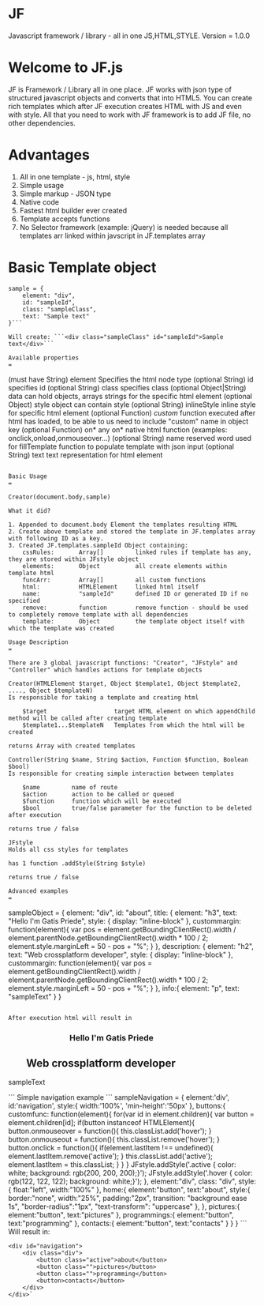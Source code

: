 JF
==

Javascript framework / library - all in one JS,HTML,STYLE.
Version = 1.0.0

Welcome to JF.js
=

JF is Framework / Library all in one place.
JF works with json type of structured javascript objects and converts that into HTML5.
You can create rich templates which after JF execution creates HTML with JS and even with style.
All that you need to work with JF framework is to add JF file, no other dependencies.

Advantages
=

1. All in one template - js, html, style
2. Simple usage
3. Simple markup - JSON type
4. Native code
5. Fastest html builder ever created
6. Template accepts functions
7. No Selector framework (example: jQuery) is needed because all templates arr linked within javscript in JF.templates array

Basic Template object
=
```
sample = {
    element: "div",
    id: "sampleId",
    class: "sampleClass",
    text: "Sample text"
}```

Will create: ```<div class="sampleClass" id="sampleId">Sample text</div>```

Available properties
=
```
(must have String) element 		Specifies the html node type
(optional String) id			specifies id
(optional String) class			specifies class
(optional Object|String) data 		can hold objects, arrays strings for the specific html element
(optional Object) style			object can contain style
(optional String) inlineStyle		inline style for specific html element
(optional Function) *custom*		function executed after html has loaded, to be able to us need to include "custom" name in object key
(optional Function) on*			any on* native html function (examples: onclick,onload,onmouseover...)
(optional String) name 			reserved word used for fillTemplate function to populate template with json input
(optional String) text			text representation for html element
```

Basic Usage
=

Creator(document.body,sample)

What it did?

1. Appended to document.body Element the templates resulting HTML
2. Create above template and stored the template in JF.templates array with following ID as a key.
3. Created JF.templates.sampleId Object containing:
    cssRules:       Array[]         linked rules if template has any, they are stored within JFstyle object
    elements:       Object          all create elements within template html
    funcArr:        Array[]         all custom functions
    html:           HTMLElement     linked html itself
    name:           "sampleId"      defined ID or generated ID if no specified
    remove:         function        remove function - should be used to completely remove template with all dependencies
    template:       Object          the template object itself with which the template was created

Usage Description
=

There are 3 global javascript functions: "Creator", "JFstyle" and "Controller" which handles actions for template objects

Creator(HTMLElement $target, Object $template1, Object $template2, ...., Object $templateN)
Is responsible for taking a template and creating html

    $target                   target HTML element on which appendChild method will be called after creating template
    $template1...$templateN   Templates from which the html will be created

returns Array with created templates

Controller(String $name, String $action, Function $function, Boolean $bool)
Is responsible for creating simple interaction between templates

    $name         name of route
    $action       action to be called or queued 
    $function     function which will be executed
    $bool         true/false parameter for the function to be deleted after execution

returns true / false

JFstyle 
Holds all css styles for templates

has 1 function .addStyle(String $style)

returns true / false

Advanced examples
=
```
sampleObject = {
  element: "div",
  id: "about",
  title: {
  	element: "h3",
    text: "Hello I'm Gatis Priede",
    style: {
      	display: "inline-block"
    },
    custommargin: function(element){
    	var pos = element.getBoundingClientRect().width / element.parentNode.getBoundingClientRect().width * 100 / 2;
      element.style.marginLeft = 50 - pos + "%";
    }
  },
  description: {
  	element: "h2",
    text: "Web crossplatform developer",
    style: {
		display: "inline-block"
    },
    custommargin: function(element){
    	var pos = element.getBoundingClientRect().width / element.parentNode.getBoundingClientRect().width * 100 / 2;
        element.style.marginLeft = 50 - pos + "%";
    }
  },
  info:{
  	element: "p",
        text: "sampleText"
  }
}
```

After execution html will result in
```
<div id="about">
<h3 style="margin-left: 24.6463677775114%;">Hello I'm Gatis Priede</h3>
<h2 style="margin-left: 7.23704490187348%;">Web crossplatform developer</h2>
<p>sampleText</p>
</div>
```
Simple navigation example
```
sampleNavigation = {
  element:'div',
  id:'navigation',
  style:{
    width:'100%',
    'min-height':'50px'
  },
  buttons:{
    customfunc: function(element){
      for(var id in element.children){
        var button = element.children[id];				
        if(button instanceof HTMLElement){
            button.onmouseover = function(){
              this.classList.add('hover');
            }
            button.onmouseout = function(){
              this.classList.remove('hover');
            }
            button.onclick = function(){
              if(element.lastItem !== undefined){
              	element.lastItem.remove('active');
              }
              this.classList.add('active');
              element.lastItem = this.classList;
            }
          }
      }
      JFstyle.addStyle('.active { color: white; background: rgb(200, 200, 200);}');
          	JFstyle.addStyle('.hover { color: rgb(122, 122, 122); background: white;}');
    },
    element:"div",
    class: "div",
    style:{
      float:"left",
      width:"100%"
    },
    home:{
      element:"button",
      text:"about",
      style:{
        border:"none",
        width:"25%",
        padding:"2px",
        transition: "background ease 1s",
        "border-radius":"1px",
        "text-transform": "uppercase"
      },
    },
    pictures:{
      element:"button",
      text:"pictures"
    },
    programmings:{
      element:"button",
      text:"programming"
    },
    contacts:{
      element:"button",
      text:"contacts"
    }
  }
}
```
Will result in:

```
<div id="navigation">
    <div class="div">
        <button class="active">about</button>
        <button class="">pictures</button>
        <button class="">programming</button>
        <button>contacts</button>
    </div>
</div>`
```

